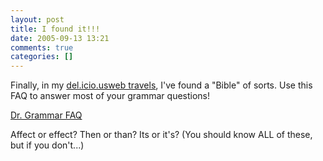 ```yaml
---
layout: post
title: I found it!!!
date: 2005-09-13 13:21
comments: true
categories: []
---
```

Finally, in my <a href="http://del.icio.us/popular/">del.icio.usweb travels</a>, I've found a "Bible" of sorts. Use this FAQ to answer most of your <ttag>grammar</ttag> questions!

<a href="http://www.drgrammar.org/faqs/">Dr. Grammar FAQ</a>

Affect or effect? Then or than? Its or it's? (You should know ALL of these, but if you don't...)

